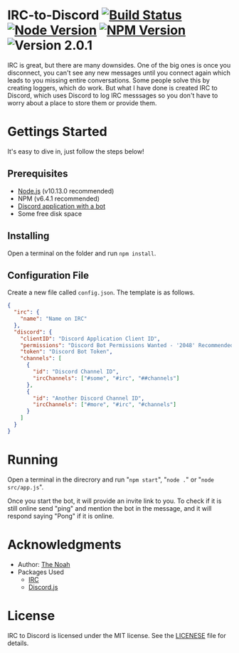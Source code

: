 # IRC-to-Discord [![Build Status][build]](https://travis-ci.org/The-Noah/IRC-to-Discord) [![Node Version][node]](https://nodejs.org/en/blog/release/v10.13.0/) [![NPM Version][npm]](https://www.npmjs.com/package/npm/v/6.4.1) ![Version 2.0.1][version]

IRC is great, but there are many downsides. One of the big ones is once you disconnect, you can't see any new messages until you connect again which leads to you missing entire conversations. Some people solve this by creating loggers, which do work. But what I have done is created IRC to Discord, which uses Discord to log IRC messsages so you don't have to worry about a place to store them or provide them.

# Gettings Started

It's easy to dive in, just follow the steps below!

## Prerequisites

* [Node.js](https://nodejs.org/ "Node.js Website") (v10.13.0 recommended)
* NPM (v6.4.1 recommended)
* [Discord application with a bot](https://discordapp.com/developers/applications/ "Discord Applications Page")
* Some free disk space

## Installing

Open a terminal on the folder and run `npm install`.

## Configuration File

Create a new file called `config.json`. The template is as follows.

```json
{
  "irc": {
    "name": "Name on IRC"
  },
  "discord": {
    "clientID": "Discord Application Client ID",
    "permissions": "Discord Bot Permissions Wanted - '2048' Recommended",
    "token": "Discord Bot Token",  
    "channels": [
      {
        "id": "Discord Channel ID",
        "ircChannels": ["#some", "#irc", "##channels"]
      },
      {
        "id": "Another Discord Channel ID",
        "ircChannels": ["#more", "#irc", "#channels"]
      }
    ]
  }
}
```

# Running

Open a terminal in the direcrory and run "`npm start`", "`node .`" or "`node src/app.js`".

Once you start the bot, it will provide an invite link to you. To check if it is still online send "ping" and mention the bot in the message, and it will respond saying "Pong" if it is online.

# Acknowledgments

* Author: [The Noah](https://github.com/The-Noah/ "The Noah's GitHub")
* Packages Used
  * [IRC](https://www.npmjs.com/package/irc "IRC's NPM Page")
  * [Discord.js](https://www.npmjs.com/package/discord.js "Discord.js's NPM Page")

# License

IRC to Discord is licensed under the MIT license. See the [LICENESE](LICENSE) file for details.

[build]: https://travis-ci.org/The-Noah/IRC-to-Discord.png?branch=master
[node]: https://img.shields.io/badge/node.js-v10.13.0-red.svg
[npm]: https://img.shields.io/badge/npm-v6.4.1-red.svg
[version]: https://img.shields.io/badge/version-2.0.1-blue.svg
